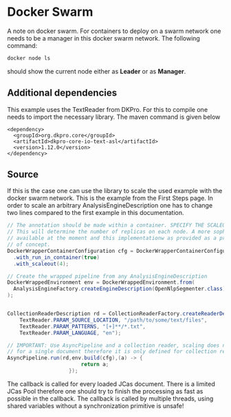 # Docker Swarm
A note on docker swarm. For containers to deploy on a swarm network one needs to be a manager in this docker swarm network. The following command:

```bash
docker node ls
```

should show the current node either as **Leader** or as **Manager**.

## Additional dependencies
This example uses the TextReader from DKPro. For this to compile one needs to import the necessary library. The maven command is given below

```
<dependency>
  <groupId>org.dkpro.core</groupId>
  <artifactId>dkpro-core-io-text-asl</artifactId>
  <version>1.12.0</version>
</dependency>
```

## Source

If this is the case one can use the library to scale the used example with the docker swarm network.
This is the example from the First Steps page. In order to scale an arbitrary AnalysisEngineDescription one has to change two lines compared to the first example in this documentation.
```java
// The annotation should be made within a container. SPECIFY THE SCALEOUT HERE
// This will determine the number of replicas on each node. A more sophisticated scheduling is not
// available at the moment and this implementationw as provided as a proof
// of concept.
DockerWrapperContainerConfiguration cfg = DockerWrapperContainerConfiguration.default_config()
  .with_run_in_container(true)
  .with_scaleout(4);

// Create the wrapped pipeline from any AnalysisEngineDescription
DockerWrappedEnvironment env = DockerWrappedEnvironment.from(
  AnalysisEngineFactory.createEngineDescription(OpenNlpSegmenter.class)
);


CollectionReaderDescription rd = CollectionReaderFactory.createReaderDescription(TextReader.class,
    TextReader.PARAM_SOURCE_LOCATION, "/path/to/some/text/files",
    TextReader.PARAM_PATTERNS, "[+]**/*.txt",
    TextReader.PARAM_LANGUAGE, "en");

// IMPORTANT: Use AsyncPipeline and a collection reader, scaling does not make sense
// for a single document therefore it is only defined for collection readers.
AsyncPipeline.run(rd,env.build(cfg),(a) -> {
                        return a;
                    });
```
The callback is called for every loaded JCas document. There is a limited JCas Pool therefore one should try to finish the processing as fast as possible in the callback. The callback is called by multiple threads, using shared variables without a synchronization primitive is unsafe!
